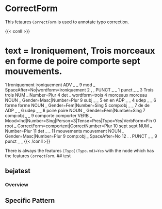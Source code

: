 # CorrectForm 

This fetaures `CorrectForm` is used to annotate typo correction.

{{< conll >}}
# text = Ironiquement, Trois morceaux en forme de poire comporte sept mouvements.
1	Ironiquement	ironiquement	ADV	_	_	9	mod	_	SpaceAfter=No|wordform=ironiquement
2	,	,	PUNCT	_	_	1	punct	_	_
3	Trois	trois	NUM	_	Number=Plur	4	det	_	wordform=trois
4	morceaux	morceau	NOUN	_	Gender=Masc|Number=Plur	9	subj	_	_
5	en	en	ADP	_	_	4	udep	_	_
6	forme	forme	NOUN	_	Gender=Fem|Number=Sing	5	comp:obj	_	_
7	de	de	ADP	_	_	6	udep	_	_
8	poire	poire	NOUN	_	Gender=Fem|Number=Sing	7	comp:obj	_	_
9	comporte	comporter	VERB	_	Mood=Ind|Number=Sing|Person=3|Tense=Pres|Typo=Yes|VerbForm=Fin	0	root	_	CorrectForm=comportent|CorrectNumber=Plur
10	sept	sept	NUM	_	Number=Plur	11	det	_	_
11	mouvements	mouvement	NOUN	_	Gender=Masc|Number=Plur	9	comp:obj	_	SpaceAfter=No
12	.	.	PUNCT	_	_	9	punct	_	_
{{< /conll >}}

There is always the features `[Typo](Typo.md)=Yes` with the node which has the features `CorrectForm`. ## test 



## bejatest

### Overview

## Specific Pattern


